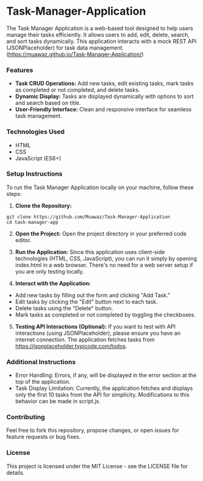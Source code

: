 # Task-Manager-Application
The Task Manager Application is a web-based tool designed to help users manage their tasks efficiently. It allows users to add, edit, delete, search, and sort tasks dynamically. This application interacts with a mock REST API (JSONPlaceholder) for task data management.
(https://muawaz.github.io/Task-Manager-Application/)

### Features
- **Task CRUD Operations:** Add new tasks, edit existing tasks, mark tasks as completed or not completed, and delete tasks.
- **Dynamic Display:** Tasks are displayed dynamically with options to sort and search based on title.
- **User-Friendly Interface:** Clean and responsive interface for seamless task management.

### Technologies Used
- HTML
- CSS
- JavaScript (ES6+)

### Setup Instructions
To run the Task Manager Application locally on your machine, follow these steps:
1. **Clone the Repository:**
```
git clone https://github.com/Muawaz/Task-Manager-Application
cd task-manager-app
```
2. **Open the Project:**
Open the project directory in your preferred code editor.

3. **Run the Application:**
Since this application uses client-side technologies (HTML, CSS, JavaScript), you can run it simply by opening index.html in a web browser. There's no need for a web server setup if you are only testing locally.

4. **Interact with the Application:**
- Add new tasks by filling out the form and clicking "Add Task."
- Edit tasks by clicking the "Edit" button next to each task.
- Delete tasks using the "Delete" button.
- Mark tasks as completed or not completed by toggling the checkboxes.

5. **Testing API Interactions (Optional):**
If you want to test with API interactions (using JSONPlaceholder), please ensure you have an internet connection. The application fetches tasks from https://jsonplaceholder.typicode.com/todos.



### Additional Instructions
- Error Handling: Errors, if any, will be displayed in the error section at the top of the application.
- Task Display Limitation: Currently, the application fetches and displays only the first 10 tasks from the API for simplicity. Modifications to this behavior can be made in script.js.

### Contributing
Feel free to fork this repository, propose changes, or open issues for feature requests or bug fixes.

### License
This project is licensed under the MIT License - see the LICENSE file for details.
